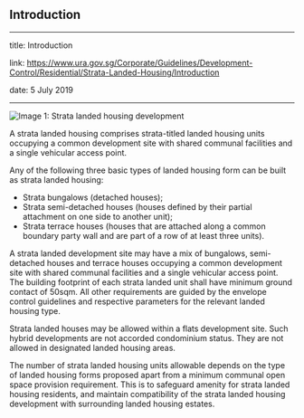 ## Introduction
---
title: Introduction

link: https://www.ura.gov.sg/Corporate/Guidelines/Development-Control/Residential/Strata-Landed-Housing/Introduction

date: 5 July 2019

---


![Image 1: Strata landed housing development](https://www.ura.gov.sg/-/media/Corporate/Guidelines/Development-control/Landed-Housing/SL00_Strata_Landed_Typology.jpg?h=100%25&w=100%25)



A strata landed housing comprises strata-titled landed housing units occupying a common development site with shared communal facilities and a single vehicular access point.

Any of the following three basic types of landed housing form can be built as strata landed housing:

-   Strata bungalows (detached houses);
-   Strata semi-detached houses (houses defined by their partial attachment on one side to another unit);
-   Strata terrace houses (houses that are attached along a common boundary party wall and are part of a row of at least three units).

A strata landed development site may have a mix of bungalows, semi-detached houses and terrace houses occupying a common development site with shared communal facilities and a single vehicular access point. The building footprint of each strata landed unit shall have minimum ground contact of 50sqm. All other requirements are guided by the envelope control guidelines and respective parameters for the relevant landed housing type.

Strata landed houses may be allowed within a flats development site. Such hybrid developments are not accorded condominium status. They are not allowed in designated landed housing areas.

The number of strata landed housing units allowable depends on the type of landed housing forms proposed apart from a minimum communal open space provision requirement. This is to safeguard amenity for strata landed housing residents, and maintain compatibility of the strata landed housing development with surrounding landed housing estates.



